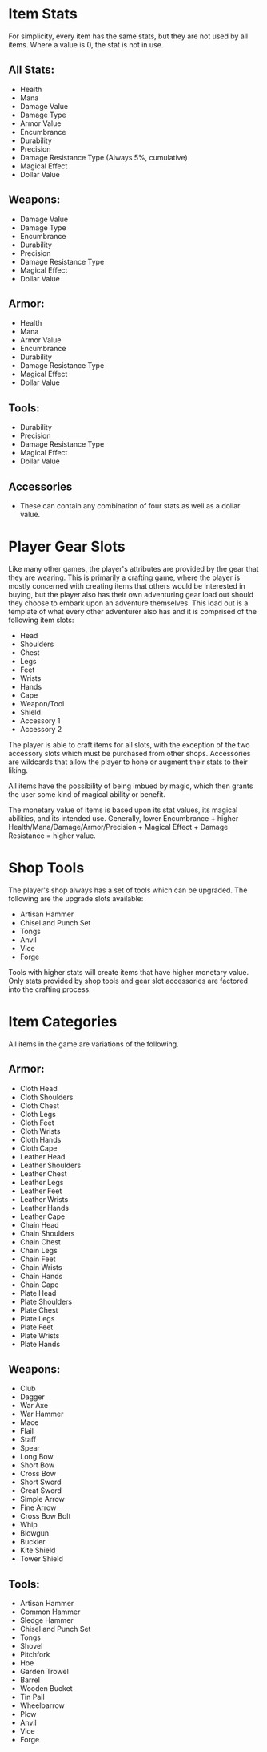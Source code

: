 # Item Stats
For simplicity, every item has the same stats, but they are not used by all items. Where a value is 0, the stat is not in use.  

## All Stats:
- Health
- Mana
- Damage Value
- Damage Type
- Armor Value
- Encumbrance
- Durability
- Precision
- Damage Resistance Type (Always 5%, cumulative)
- Magical Effect
- Dollar Value

## Weapons:
- Damage Value
- Damage Type
- Encumbrance
- Durability
- Precision
- Damage Resistance Type
- Magical Effect
- Dollar Value

## Armor:
- Health
- Mana
- Armor Value
- Encumbrance
- Durability
- Damage Resistance Type
- Magical Effect
- Dollar Value

## Tools:
- Durability
- Precision
- Damage Resistance Type
- Magical Effect
- Dollar Value

## Accessories
- These can contain any combination of four stats as well as a dollar value.


# Player Gear Slots
Like many other games, the player's attributes are provided by the gear that they are wearing. This is primarily a crafting game, where the player is mostly concerned with creating items that others would be interested in buying, but the player also has their own adventuring gear load out should they choose to embark upon an adventure themselves. This load out is a template of what every other adventurer also has and it is comprised of the following item slots:  

- Head
- Shoulders
- Chest
- Legs
- Feet
- Wrists
- Hands
- Cape
- Weapon/Tool
- Shield
- Accessory 1
- Accessory 2

The player is able to craft items for all slots, with the exception of the two accessory slots which must be purchased from other shops. Accessories are wildcards that allow the player to hone or augment their stats to their liking.  

All items have the possibility of being imbued by magic, which then grants the user some kind of magical ability or benefit.  

The monetary value of items is based upon its stat values, its magical abilities, and its intended use. Generally, lower Encumbrance + higher Health/Mana/Damage/Armor/Precision + Magical Effect + Damage Resistance = higher value.  


# Shop Tools
The player's shop always has a set of tools which can be upgraded. The following are the upgrade slots available:

- Artisan Hammer
- Chisel and Punch Set
- Tongs
- Anvil
- Vice
- Forge

Tools with higher stats will create items that have higher monetary value. Only stats provided by shop tools and gear slot accessories are factored into the crafting process.  


# Item Categories
All items in the game are variations of the following.  

## Armor:
- Cloth Head
- Cloth Shoulders
- Cloth Chest
- Cloth Legs
- Cloth Feet
- Cloth Wrists
- Cloth Hands
- Cloth Cape
- Leather Head
- Leather Shoulders
- Leather Chest
- Leather Legs
- Leather Feet
- Leather Wrists
- Leather Hands
- Leather Cape
- Chain Head
- Chain Shoulders
- Chain Chest
- Chain Legs
- Chain Feet
- Chain Wrists
- Chain Hands
- Chain Cape
- Plate Head
- Plate Shoulders
- Plate Chest
- Plate Legs
- Plate Feet
- Plate Wrists
- Plate Hands


## Weapons:
- Club
- Dagger
- War Axe
- War Hammer
- Mace
- Flail
- Staff
- Spear
- Long Bow
- Short Bow
- Cross Bow
- Short Sword
- Great Sword
- Simple Arrow
- Fine Arrow
- Cross Bow Bolt
- Whip
- Blowgun
- Buckler
- Kite Shield
- Tower Shield


## Tools:
- Artisan Hammer
- Common Hammer
- Sledge Hammer
- Chisel and Punch Set
- Tongs
- Shovel
- Pitchfork
- Hoe
- Garden Trowel
- Barrel
- Wooden Bucket
- Tin Pail
- Wheelbarrow
- Plow
- Anvil
- Vice
- Forge